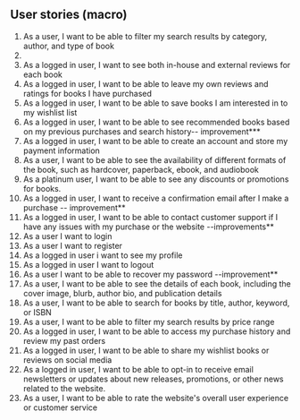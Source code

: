 
## User stories (macro)

1. As a user, I want to be able to filter my search results by category, author, and type of book
2. 
3. As a logged in user, I want to see both in-house and external reviews for each book
4. As a logged in user, I want to be able to leave my own reviews and ratings for books I have purchased
5. As a logged in user, I want to be able to save books I am interested in to my wishlist list
6. As a logged in user, I want to be able to see recommended books based on my previous purchases and search history-- improvement***
7. As a logged in user, I want to be able to create an account and store my payment information
8. As a user, I want to be able to see the availability of different formats of the book, such as hardcover, paperback, ebook, and audiobook
9. As a platinum user, I want to be able to see any discounts or promotions for books.
10. As a logged in user, I want to receive a confirmation email after I make a purchase -- improvement**
11. As a logged in user, I want to be able to contact customer support if I have any issues with my purchase or the website --improvements**
12. As a user I want to login
13. As a user I want to register
14. As a logged in user i want to see my profile
15. As a logged in user I want to logout
16. As a user I want to be able to recover my password --improvement**
17. As a user, I want to be able to see the details of each book, including the cover image, blurb, author bio, and publication details
18. As a user, I want to be able to search for books by title, author, keyword, or ISBN
19. As a user, I want to be able to filter my search results by price range
20. As a logged in user, I want to be able to access my purchase history and review my past orders
21. As a logged in user, I want to be able to share my wishlist books or reviews on social media
22. As a logged in user, I want to be able to opt-in to receive email newsletters or updates about new releases, promotions, or other news related to the website.
23. As a user, I want to be able to rate the website's overall user experience or customer service
